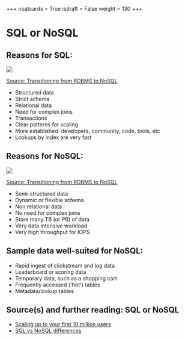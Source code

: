 +++
noatcards = True
isdraft = False
weight = 130
+++

# SQL or NoSQL

## Reasons for SQL:

![](https://camo.githubusercontent.com/a6e2e844765c9d5382d9c9b64ef7693977981646/687474703a2f2f692e696d6775722e636f6d2f775847714735662e706e67) 

[Source: Transitioning from RDBMS to NoSQL](https://www.infoq.com/articles/Transition-RDBMS-NoSQL/)


- Structured data
- Strict schema
- Relational data
- Need for complex joins
- Transactions
- Clear patterns for scaling
- More established: developers, community, code, tools, etc
- Lookups by index are very fast

## Reasons for NoSQL:

![](https://camo.githubusercontent.com/a6e2e844765c9d5382d9c9b64ef7693977981646/687474703a2f2f692e696d6775722e636f6d2f775847714735662e706e67) 

[Source: Transitioning from RDBMS to NoSQL](https://www.infoq.com/articles/Transition-RDBMS-NoSQL/)


- Semi-structured data
- Dynamic or flexible schema
- Non relational data
- No need for complex joins
- Store many TB (or PB) of data
- Very data intensive workload
- Very high throughput for IOPS

## Sample data well-suited for NoSQL:


- Rapid ingest of clickstream and log data
- Leaderboard or scoring data
- Temporary data, such as a shopping cart
- Frequently accessed ('hot') tables
- Metadata/lookup tables

## Source(s) and further reading: SQL or NoSQL

- [Scaling up to your first 10 million users](https://www.youtube.com/watch?v=vg5onp8TU6Q) 
- [SQL vs NoSQL differences](https://www.sitepoint.com/sql-vs-nosql-differences/) 